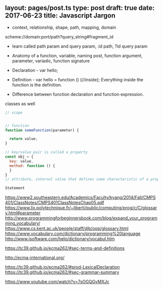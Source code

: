 layout: pages/post.ts
type: post
draft: true
date: 2017-06-23
title: Javascript Jargon
---

- context, relationship, shape, path, mapping, domain

scheme://domain:port/path?query_string#fragment_id

- learn called path param and query param, :id path, ?id query param

- Anatomy of a function, variable, naming post, function argument, parameter, variadic, function signature

- Declaration - var hello;
- Definition - var hello = function () {//inside}; Everything inside the function is the definition.
- Difference between function declaration and function expression.

classes as well

```js
// scope


// function
function someFunction(parameter) {

  return value;
}

// key/value pair is called a property
const obj = {
  key: value,
  method: function () {
  }
}
// attribute, internal value that defines some characteristic of a property

Statement

```

https://www2.southeastern.edu/Academics/Faculty/kyang/2014/Fall/CMPS401/ClassNotes/CMPS401ClassNotesChap05.pdf
https://www.lix.polytechnique.fr/~liberti/public/computing/prog/c/C/glossary.html#parameter
http://www.programmingforbeginnersbook.com/blog/expand_your_programming_vocabulary/
https://www.cs.kent.ac.uk/people/staff/djb/oop/glossary.html
https://www.vocabulary.com/dictionary/programming%20language
http://www.jsoftware.com/help/dictionary/vocabul.htm

https://tc39.github.io/ecma262/#sec-terms-and-definitions

http://ecma-international.org/


https://tc39.github.io/ecma262/#prod-LexicalDeclaration
https://tc39.github.io/ecma262/#sec-grammar-summary

https://www.youtube.com/watch?v=7sOGQGvMXJc
